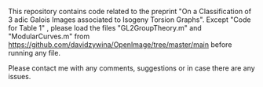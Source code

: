 This repository contains code related to the preprint "On a Classification of 3 adic Galois Images associated to Isogeny Torsion Graphs". 
Except "Code for Table 1" , please load the files "GL2GroupTheory.m" and "ModularCurves.m" from https://github.com/davidzywina/OpenImage/tree/master/main before running any file.

Please contact me with any comments, suggestions or in case there are any issues.
